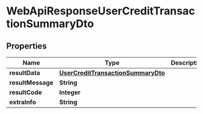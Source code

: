 # WebApiResponseUserCreditTransactionSummaryDto

## Properties
Name | Type | Description | Notes
------------ | ------------- | ------------- | -------------
**resultData** | [**UserCreditTransactionSummaryDto**](UserCreditTransactionSummaryDto.md) |  |  [optional]
**resultMessage** | **String** |  |  [optional]
**resultCode** | **Integer** |  |  [optional]
**extraInfo** | **String** |  |  [optional]
